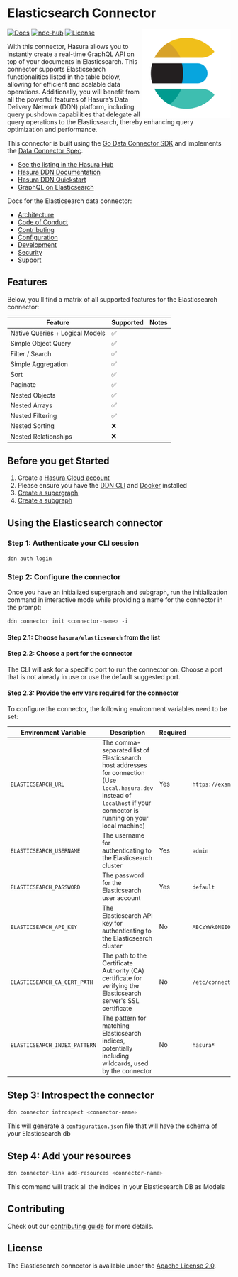 # Elasticsearch Connector

<a href="https://hasura.io/"><img src="./docs/logo.png" align="right" width="200"></a>

[![Docs](https://img.shields.io/badge/docs-v3.x-brightgreen.svg?style=flat)](https://hasura.io/docs/3.0)
[![ndc-hub](https://img.shields.io/badge/ndc--hub-elasticsearch-blue.svg?style=flat)](https://hasura.io/connectors/elasticsearch)
[![License](https://img.shields.io/badge/license-Apache--2.0-purple.svg?style=flat)](LICENSE.txt)

With this connector, Hasura allows you to instantly create a real-time GraphQL API on top of your documents in Elasticsearch. This connector supports Elasticsearch functionalities listed in the table below, allowing for efficient and scalable data operations. Additionally, you will benefit from all the powerful features of Hasura’s Data Delivery Network (DDN) platform, including query pushdown capabilities that delegate all query operations to the Elasticsearch, thereby enhancing query optimization and performance.

This connector is built using the [Go Data Connector SDK](https://github.com/hasura/ndc-sdk-go) and implements the [Data Connector Spec](https://github.com/hasura/ndc-spec).

- [See the listing in the Hasura Hub](https://hasura.io/connectors/elasticsearch)
- [Hasura DDN Documentation](https://hasura.io/docs/3.0)
- [Hasura DDN Quickstart](https://hasura.io/docs/3.0/getting-started/quickstart)
- [GraphQL on Elasticsearch](https://hasura.io/graphql/database/elasticsearch)

Docs for the Elasticsearch data connector:

- [Architecture](./docs/architecture.md)
- [Code of Conduct](./docs/code-of-conduct.md)
- [Contributing](./docs/contributing.md)
- [Configuration](./docs/configuration.md)
- [Development](./docs/development.md)
- [Security](./docs/security.md)
- [Support](./docs/support.md)

## Features

Below, you'll find a matrix of all supported features for the Elasticsearch connector:

| Feature                         | Supported | Notes |
| ------------------------------- | --------- | ----- |
| Native Queries + Logical Models | ✅        |       |
| Simple Object Query             | ✅        |       |
| Filter / Search                 | ✅        |       |
| Simple Aggregation              | ✅        |       |
| Sort                            | ✅        |       |
| Paginate                        | ✅        |       |
| Nested Objects                  | ✅        |       |
| Nested Arrays                   | ✅        |       |
| Nested Filtering                | ✅        |       |
| Nested Sorting                  | ❌        |       |
| Nested Relationships            | ❌        |       |

## Before you get Started

1. Create a [Hasura Cloud account](https://console.hasura.io)
2. Please ensure you have the [DDN CLI](https://hasura.io/docs/3.0/cli/installation) and [Docker](https://docs.docker.com/engine/install/) installed
3. [Create a supergraph](https://hasura.io/docs/3.0/getting-started/init-supergraph)
4. [Create a subgraph](https://hasura.io/docs/3.0/getting-started/init-subgraph)

## Using the Elasticsearch connector

### Step 1: Authenticate your CLI session

```bash
ddn auth login
```

### Step 2: Configure the connector

Once you have an initialized supergraph and subgraph, run the initialization command in interactive mode while
providing a name for the connector in the prompt:

```bash
ddn connector init <connector-name> -i
```

#### Step 2.1: Choose `hasura/elasticsearch` from the list

#### Step 2.2: Choose a port for the connector

The CLI will ask for a specific port to run the connector on. Choose a port that is not already in use or use the
default suggested port.

#### Step 2.3: Provide the env vars required for the connector

To configure the connector, the following environment variables need to be set:

| Environment Variable          | Description                                                                                                                                                                | Required | Example Value                                                  |
| ----------------------------- | -------------------------------------------------------------------------------------------------------------------------------------------------------------------------- | -------- | -------------------------------------------------------------- |
| `ELASTICSEARCH_URL`           | The comma-separated list of Elasticsearch host addresses for connection (Use `local.hasura.dev` instead of `localhost` if your connector is running on your local machine) | Yes      | `https://example.es.gcp.cloud.es.io:9200`                      |
| `ELASTICSEARCH_USERNAME`      | The username for authenticating to the Elasticsearch cluster                                                                                                               | Yes      | `admin`                                                        |
| `ELASTICSEARCH_PASSWORD`      | The password for the Elasticsearch user account                                                                                                                            | Yes      | `default`                                                      |
| `ELASTICSEARCH_API_KEY`       | The Elasticsearch API key for authenticating to the Elasticsearch cluster                                                                                                  | No       | `ABCzYWk0NEI0aDRxxxxxxxxxx1k6LWVQa2gxMUpRTUstbjNwTFIzbGoyUQ==` |
| `ELASTICSEARCH_CA_CERT_PATH`  | The path to the Certificate Authority (CA) certificate for verifying the Elasticsearch server's SSL certificate                                                            | No       | `/etc/connector/cacert.pem`                                    |
| `ELASTICSEARCH_INDEX_PATTERN` | The pattern for matching Elasticsearch indices, potentially including wildcards, used by the connector                                                                     | No       | `hasura*`                                                      |

## Step 3: Introspect the connector

```bash
ddn connector introspect <connector-name>
```

This will generate a `configuration.json` file that will have the schema of your Elasticsearch db

## Step 4: Add your resources

```bash
ddn connector-link add-resources <connector-name>
```

This command will track all the indices in your Elasticsearch DB as Models

## Contributing

Check out our [contributing guide](./docs/contributing.md) for more details.

## License

The Elasticsearch connector is available under the [Apache License 2.0](https://www.apache.org/licenses/LICENSE-2.0).
